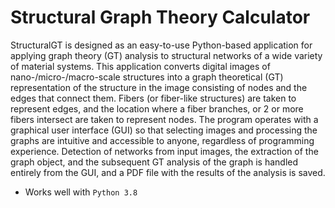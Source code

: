 # Structural Graph Theory Calculator

StructuralGT is designed as an easy-to-use Python-based application for applying graph theory (GT) analysis to structural networks of a wide variety of material systems. This application converts digital images of nano-/micro-/macro-scale structures into a graph theoretical (GT) representation of the structure in the image consisting of nodes and the edges that connect them. Fibers (or fiber-like structures) are taken to represent edges, and the location where a fiber branches, or 2 or more fibers intersect are taken to represent nodes. The program operates with a graphical user interface (GUI) so that selecting images and processing the graphs are intuitive and accessible to anyone, regardless of programming experience. Detection of networks from input images, the extraction of the graph object, and the subsequent GT analysis of the graph is handled entirely from the GUI, and a PDF file with the results of the analysis is saved.

* Works well with ```Python 3.8```